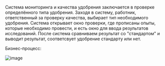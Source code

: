Система мониторинга и качества удобрения заключается в проверке определённого типа удобрения. Заходя в систему, работник, ответственный за проверку качества, выбирает тип необходимого удобрения. Система открывает окно проверки, где прописаны опыты, которые необходимо провести, и есть окно для ввода результатов исследований. После система сравниваем результат со "стандартом" и выводит результат, соответсвует удобрение стандарту или нет.

Бизнес-процесс:

![image](https://github.com/Veronikamast/quality_monitoring/assets/165644160/696209c4-ff94-46b7-b77e-25d1013e9cfa)
